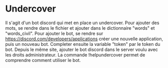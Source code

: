 # Undercover
Il s'agit d'un bot discord qui met en place un undercover. 
Pour ajouter des mots, se rendre dans le fichier et ajouter dans le dictionnaire "words" et "words_civil".
Pour ajouter le bot, se rendre sur https://discord.com/developers/applications créer une nouvelle application, puis un nouveau bot. Completer ensuite la variable "token" par le token du bot.
Depuis le même site, ajouter le bot discord dans le server voulu avec les droits administrateur.
La commande !helpundercover permet de comprendre comment utiliser le bot.
